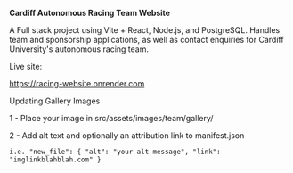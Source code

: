 **Cardiff Autonomous Racing Team Website**

A Full stack project using Vite + React, Node.js, and PostgreSQL.
Handles team and sponsorship applications, as well as contact enquiries for Cardiff University's autonomous racing team. 

Live site:

https://racing-website.onrender.com

Updating Gallery Images

1 - Place your image in src/assets/images/team/gallery/

2 - Add alt text and optionally an attribution link to manifest.json 

`i.e. "new_file": {
  "alt": "your alt message",
  "link": "imglinkblahblah.com"
}`
